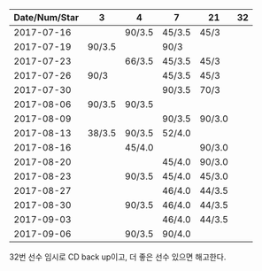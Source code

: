Date/Num/Star   |   3    |   4    |   7    |   21   |   32     
----------------|--------|--------|--------|--------|--------
2017-07-16      |        | 90/3.5 | 45/3.5 | 45/3   |        
2017-07-19      | 90/3.5 |        | 90/3   |        |        
2017-07-23      |        | 66/3.5 | 45/3.5 | 45/3   |        
2017-07-26      | 90/3   |        | 45/3.5 | 45/3   |        
2017-07-30      |        |        | 90/3.5 | 70/3   |        
2017-08-06      | 90/3.5 | 90/3.5 |        |        |        
2017-08-09      |        |        | 90/3.5 | 90/3.0 |        
2017-08-13      | 38/3.5 | 90/3.5 | 52/4.0 |        |        
2017-08-16      |        | 45/4.0 |        | 90/3.0 |        
2017-08-20      |        |        | 45/4.0 | 90/3.0 |        
2017-08-23      |        | 90/3.5 | 45/4.0 | 45/3.0 |        
2017-08-27      |        |        | 46/4.0 | 44/3.5 |       
2017-08-30      |        | 90/3.5 | 46/4.0 | 44/3.5 |    
2017-09-03      |        |        | 46/4.0 | 44/3.5 |       
2017-09-06      |        | 90/3.5 | 90/4.0 |        |       

32번 선수 임시로 CD back up이고,
 더 좋은 선수 있으면 해고한다.
